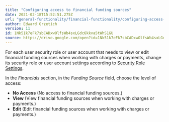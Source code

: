 ```yaml
---
title: "Configuring access to financial funding sources"
date: 2021-02-18T15:52:51.275Z
url: "general-functionality/financial-functionality/configuring-access-to-financial-funding-sources.html"
author: Edward Grzetich
version: 11
id: 1Nk51k7eFk7sbCADxwOlfsWb4sxLGdc6kkva5tWhS1GU
source: https://drive.google.com/open?id=1Nk51k7eFk7sbCADxwOlfsWb4sxLGdc6kkva5tWhS1GU
---
```

For each user security role or user account that needs to view or edit financial funding sources when working with charges or payments, change its security role or user account settings according to [Security Role Settings](../system-administration/security/security-role-settings.html). 

In the *Financials* section, in the *Funding Source* field, choose the level of access:

* <strong>No Access</strong> (No access to financial funding sources.)
* <strong>View</strong> (View financial funding sources when working with charges or payments.)
* <strong>Edit</strong> (Edit financial funding sources when working with charges or payments.)
